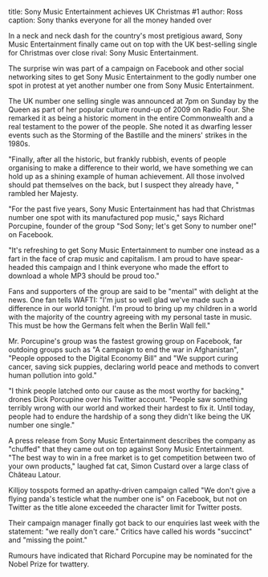 title: Sony Music Entertainment achieves UK Christmas #1
author: Ross
caption: Sony thanks everyone for all the money handed over

<p>
In a neck and neck dash for the country's most pretigious
award, Sony Music Entertainment finally came out on
top with the UK best-selling single for Christmas over
close rival: Sony Music Entertainment.
</p>
<!--BREAK-->
<p>
The surprise win was part of a campaign on Facebook
and other social networking sites to get Sony Music
Entertainment to the godly number one spot in protest
at yet another number one from Sony Music Entertainment.
</p>
<p>
The UK number one selling single was announced at 7pm on Sunday
by the Queen as part of her popular culture round-up of 2009 on
Radio Four. She remarked it as being a historic moment in the entire
Commonwealth and a real testament to the power of the people.
She noted it as dwarfing lesser events such as the
Storming of the Bastille and the miners' strikes in the 1980s.
</p>
<p>
"Finally, after all the historic, but frankly rubbish, events
of people organising to make a difference to their world, we
have something we can hold up as a shining example of human
achievement. All those involved should pat themselves on the
back, but I suspect they already have, " rambled her Majesty.
</p>
<p>
"For the past five years, Sony Music Entertainment has
had that Christmas number one spot with its manufactured
pop music," says Richard Porcupine, founder of the group
"Sod Sony; let's get Sony to number one!" on Facebook.
</p>
<p>
"It's refreshing to get Sony Music Entertainment to number one
instead as a fart in the face of crap music and capitalism. I
am proud to have spear-headed this campaign and I think
everyone who made the effort to download a whole MP3 should be proud too."
</p>
<p>
Fans and supporters of the group are said to be "mental" with
delight at the news. One fan tells WAFTI: "I'm just so well glad
we've made such a difference in our world tonight. I'm proud
to bring up my children in a world with the majority
of the country agreeing with my personal taste in music. This
must be how the Germans felt when the Berlin Wall fell."
</p>
<p>
Mr. Porcupine's group was the fastest growing group on Facebook,
far outdoing groups such as "A campaign to end the war in
Afghanistan", "People opposed to the Digital Economy Bill" and
"We support curing cancer, saving sick puppies, declaring world
peace and methods to convert human pollution into gold."
</p>
<p>
"I think people latched onto our cause as the most worthy for backing,"
drones Dick Porcupine over his Twitter account. "People saw something
terribly wrong with our world and worked their hardest to
fix it. Until today, people had to endure the hardship of a song
they didn't like being the UK number one single."
</p>
<p>
A press release from Sony Music Entertainment describes
the company as "chuffed" that they came out on top
against Sony Music Entertainment. "The best way to win in
a free market is to get competition between two of your own
products," laughed fat cat, Simon Custard over a large
class of Château Latour.
</p>
<p>
Killjoy tosspots formed an apathy-driven campaign
called "We don't give a flying panda's testicle what the
number one is" on Facebook, but not on Twitter as the title
alone exceeded the character limit for Twitter posts.
</p>
<p>
Their campaign manager finally got back to our enquiries
last week with the statement: "we really don't care." Critics
have called his words "succinct" and "missing the point."
</p>
<p>
Rumours have indicated that Richard Porcupine may be nominated
for the Nobel Prize for twattery.
</p>

